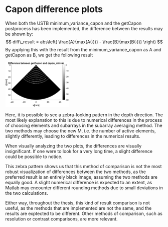 # Capon difference plots
When both the USTB minimum_variance_capon and the getCapon postprocess has
been implemented, the difference between the results may be shown by:
$$
diff\_result = abs\left( \frac{A}{max(A(:))} - \frac{B}{max(B(:))} \right)
$$
By applying this with the result from the minimum_variance_capon as A and 
getCapon as B, we get the following result

<p float="left">
  <img src=../Figures/Capon_Section/P4_FI_121444_45mm_focus/diff_P4_FI_121444_45mm_focus.png width=40% />
</p>

Here, it is possible to see a zebra-looking pattern in the depth direction.
The most likely explanation to this is due to numerical differences in the 
process of choosing elements and subarrays in the subarray averaging method.
The two methods may choose the new M, i.e. the number of active elements,
slightly differently, leading to differences in the numerical results.

When visually analyzing the two plots, the differences are visually
insignificant. If one were to look for a very long time, a slight difference
could be possible to notice.

This zebra pattern shows us that this method of comparison is not the most
robust visualization of differences between the two methods, as the
preferred result is an entirely black image, assuming the two methods are
equally good. A slight numerical difference is expected to an extent, as
Matlab may encounter different rounding methods due to small deviations in
the two calculations.

Either way, throughout the thesis, this kind of result
comparison is not useful, as the methods that are implemented are not the 
same, and the results are exptected to be different. Other methods of
comparison, such as resolution or contrast comparisons, are more relevant.
